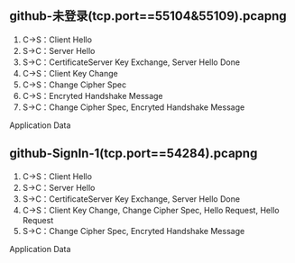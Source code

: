 ## github-未登录(tcp.port==55104&55109).pcapng

1. C->S：Client Hello  
2. S->C：Server Hello  
3. S->C：CertificateServer Key Exchange, Server Hello Done  
4. C->S：Client Key Change  
5. C->S：Change Cipher Spec  
6. C->S：Encryted Handshake Message  
7. S->C：Change Cipher Spec, Encryted Handshake Message  

Application Data  

## github-SignIn-1(tcp.port==54284).pcapng

1. C->S：Client Hello  
2. S->C：Server Hello  
3. S->C：CertificateServer Key Exchange, Server Hello Done  
4. C->S：Client Key Change, Change Cipher Spec, Hello Request, Hello Request  
5. S->C：Change Cipher Spec, Encryted Handshake Message  

Application Data  

